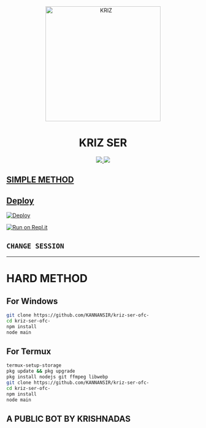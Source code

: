 <div align="center">
<img src="https://telegra.ph/file/ecdaa90c60e7f86ec0dc7.jpg" alt="KRIZ" width="300" />

# KRIZ SER

>
>
>
</div>
<p align="center">
  <a href="https://instagram.com/xy_lxx_."><img src="https://img.shields.io/badge/Instagram-kannanbro_f_f?style=for-the-badge&logo=instagram&logoColor=white"/> 
  <a href="https://wa.me/919633687665"><img src="https://img.shields.io/badge/WhatsApp-25D366?style=for-the-badge&logo=whatsapp&logoColor=white" />
</p>

## SIMPLE METHOD 
## Deploy
[![Deploy](https://www.herokucdn.com/deploy/button.svg)](https://heroku.com/deploy?template=https://github.com/KANNANSIR/BOSCO/)

[![Run on Repl.it](https://repl.it/badge/github/quiec/whatsAlfa)](https://replit.com/@KANNANSIR/KRIZ-SIR-Qr-code?v=1)



## `CHANGE SESSION`



---




# HARD METHOD
## For Windows
```bash
git clone https://github.com/KANNANSIR/kriz-ser-ofc-
cd kriz-ser-ofc-
npm install
node main
```
## For Termux
```bash
termux-setup-storage
pkg update && pkg upgrade
pkg install nodejs git ffmpeg libwebp 
git clone https://github.com/KANNANSIR/kriz-ser-ofc-
cd kriz-ser-ofc-
npm install
node main
```
## A PUBLIC BOT BY KRISHNADAS

